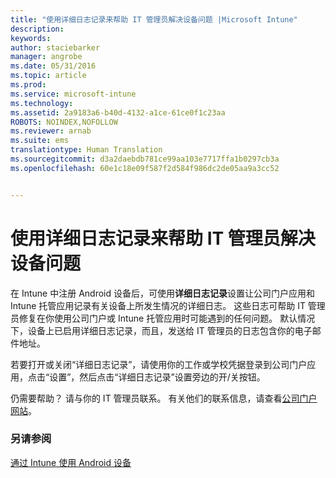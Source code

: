 ```yaml
---
title: "使用详细日志记录来帮助 IT 管理员解决设备问题 |Microsoft Intune"
description: 
keywords: 
author: staciebarker
manager: angrobe
ms.date: 05/31/2016
ms.topic: article
ms.prod: 
ms.service: microsoft-intune
ms.technology: 
ms.assetid: 2a9183a6-b40d-4132-a1ce-61ce0f1c23aa
ROBOTS: NOINDEX,NOFOLLOW
ms.reviewer: arnab
ms.suite: ems
translationtype: Human Translation
ms.sourcegitcommit: d3a2daebdb781ce99aa103e7717ffa1b0297cb3a
ms.openlocfilehash: 60e1c18e09f587f2d584f986dc2de05aa9a3cc52


---
```



# 使用详细日志记录来帮助 IT 管理员解决设备问题

在 Intune 中注册 Android 设备后，可使用**详细日志记录**设置让公司门户应用和 Intune 托管应用记录有关设备上所发生情况的详细日志。 这些日志可帮助 IT 管理员修复在你使用公司门户或 Intune 托管应用时可能遇到的任何问题。 默认情况下，设备上已启用详细日志记录，而且，发送给 IT 管理员的日志包含你的电子邮件地址。

若要打开或关闭“详细日志记录”，请使用你的工作或学校凭据登录到公司门户应用，点击“设置”，然后点击“详细日志记录”设置旁边的开/关按钮。

仍需要帮助？ 请与你的 IT 管理员联系。 有关他们的联系信息，请查看[公司门户网站](http://portal.manage.microsoft.com)。

### 另请参阅
[通过 Intune 使用 Android 设备](using-your-android-device-with-intune.md)



<!--HONumber=Aug16_HO4-->


